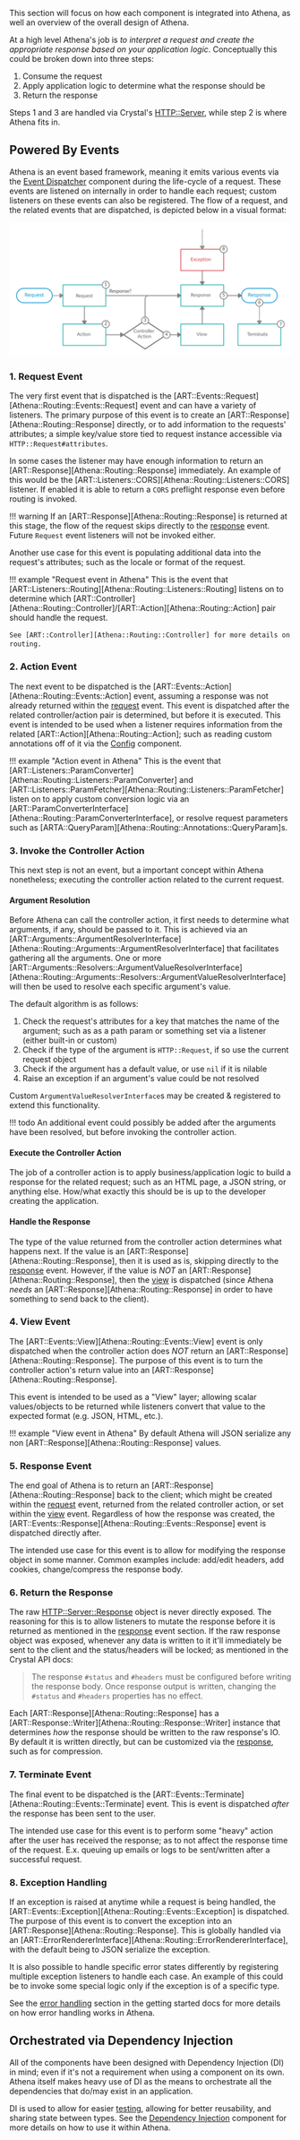 This section will focus on how each component is integrated into Athena, as well an overview of the overall design of Athena.

At a high level Athena's job is *to interpret a request and create the appropriate response based on your application logic*.  Conceptually this could be broken down into three steps:

1. Consume the request
2. Apply application logic to determine what the response should be
3. Return the response

Steps 1 and 3 are handled via Crystal's [HTTP::Server](https://crystal-lang.org/api/HTTP/Server.html), while step 2 is where Athena fits in.

## Powered By Events

Athena is an event based framework, meaning it emits various events via the [Event Dispatcher](/components/event_dispatcher) component during the life-cycle of a request.  These events are listened on internally in order to handle each request; custom listeners on these events can also be registered.  The flow of a request, and the related events that are dispatched, is depicted below in a visual format:

![High Level Request Life-cycle Flow](../img/Athena.png)

### 1. Request Event

The very first event that is dispatched is the [ART::Events::Request][Athena::Routing::Events::Request] event and can have a variety of listeners.  The primary purpose of this event is to create an [ART::Response][Athena::Routing::Response] directly, or to add information to the requests' attributes; a simple key/value store tied to request instance accessible via `HTTP::Request#attributes`.

In some cases the listener may have enough information to return an [ART::Response][Athena::Routing::Response] immediately.  An example of this would be the [ART::Listeners::CORS][Athena::Routing::Listeners::CORS] listener.  If enabled it is able to return a `CORS` preflight response even before routing is invoked.

!!! warning
    If an [ART::Response][Athena::Routing::Response] is returned at this stage, the flow of the request skips directly to the [response](#5-response-event) event.  Future `Request` event listeners will not be invoked either.

Another use case for this event is populating additional data into the request's attributes; such as the locale or format of the request.

!!! example "Request event in Athena"
    This is the event that [ART::Listeners::Routing][Athena::Routing::Listeners::Routing] listens on to determine which [ART::Controller][Athena::Routing::Controller]/[ART::Action][Athena::Routing::Action] pair should handle the request.

    See [ART::Controller][Athena::Routing::Controller] for more details on routing.

### 2. Action Event

The next event to be dispatched is the [ART::Events::Action][Athena::Routing::Events::Action] event, assuming a response was not already returned within the [request](#1-request-event) event.  This event is dispatched after the related controller/action pair is determined, but before it is executed.  This event is intended to be used when a listener requires information from the related [ART::Action][Athena::Routing::Action]; such as reading custom annotations off of it via the [Config](/components/config) component.

!!! example "Action event in Athena"
    This is the event that [ART::Listeners::ParamConverter][Athena::Routing::Listeners::ParamConverter] and [ART::Listeners::ParamFetcher][Athena::Routing::Listeners::ParamFetcher] listen on to apply custom conversion logic via an [ART::ParamConverterInterface][Athena::Routing::ParamConverterInterface], or resolve request parameters such as [ARTA::QueryParam][Athena::Routing::Annotations::QueryParam]s.

### 3. Invoke the Controller Action

This next step is not an event, but a important concept within Athena nonetheless; executing the controller action related to the current request.

#### Argument Resolution

Before Athena can call the controller action, it first needs to determine what arguments, if any, should be passed to it.  This is achieved via an [ART::Arguments::ArgumentResolverInterface][Athena::Routing::Arguments::ArgumentResolverInterface] that facilitates gathering all the arguments.  One or more [ART::Arguments::Resolvers::ArgumentValueResolverInterface][Athena::Routing::Arguments::Resolvers::ArgumentValueResolverInterface] will then be used to resolve each specific argument's value.

The default algorithm is as follows:

1. Check the request's attributes for a key that matches the name of the argument; such as as a path param or something set via a listener (either built-in or custom)
1. Check if the type of the argument is `HTTP::Request`, if so use the current request object
1. Check if the argument has a default value, or use `nil` if it is nilable
1. Raise an exception if an argument's value could be not resolved

Custom `ArgumentValueResolverInterface`s may be created & registered to extend this functionality.

!!! todo
    An additional event could possibly be added after the arguments have been resolved, but before invoking the controller action.

#### Execute the Controller Action

The job of a controller action is to apply business/application logic to build a response for the related request; such as an HTML page, a JSON string, or anything else.  How/what exactly this should be is up to the developer creating the application.

#### Handle the Response

The type of the value returned from the controller action determines what happens next.  If the value is an [ART::Response][Athena::Routing::Response], then it is used as is, skipping directly to the [response](#5-response-event) event.  However, if the value is _NOT_ an [ART::Response][Athena::Routing::Response], then the [view](#4-view-event) is dispatched (since Athena _needs_ an [ART::Response][Athena::Routing::Response] in order to have something to send back to the client).

### 4. View Event

The [ART::Events::View][Athena::Routing::Events::View] event is only dispatched when the controller action does _NOT_ return an [ART::Response][Athena::Routing::Response].  The purpose of this event is to turn the controller action's return value into an [ART::Response][Athena::Routing::Response].

This event is intended to be used as a "View" layer; allowing scalar values/objects to be returned while listeners convert that value to the expected format (e.g. JSON, HTML, etc.).

!!! example "View event in Athena"
    By default Athena will JSON serialize any non [ART::Response][Athena::Routing::Response] values.

### 5. Response Event

The end goal of Athena is to return an [ART::Response][Athena::Routing::Response] back to the client; which might be created within the [request](#1-request-event) event, returned from the related controller action, or set within the [view](#4-view-event) event.  Regardless of how the response was created, the [ART::Events::Response][Athena::Routing::Events::Response] event is dispatched directly after.

The intended use case for this event is to allow for modifying the response object in some manner.  Common examples include: add/edit headers, add cookies, change/compress the response body.

### 6. Return the Response

The raw [HTTP::Server::Response](https://crystal-lang.org/api/HTTP/Server/Response.html) object is never directly exposed.  The reasoning for this is to allow listeners to mutate the response before it is returned as mentioned in the [response](#5-response-event) event section.  If the raw response object was exposed, whenever any data is written to it it'll immediately be sent to the client and the status/headers will be locked; as mentioned in the Crystal API docs:

> The response `#status` and `#headers` must be configured before writing the response body. Once response output is written, changing the `#status` and `#headers` properties has no effect.

Each [ART::Response][Athena::Routing::Response] has a [ART::Response::Writer][Athena::Routing::Response::Writer] instance that determines _how_ the response should be written to the raw response's IO.  By default it is written directly, but can be customized via the [response](#5-response-event), such as for compression.

### 7. Terminate Event

The final event to be dispatched is the [ART::Events::Terminate][Athena::Routing::Events::Terminate] event.  This is event is dispatched _after_ the response has been sent to the user.

The intended use case for this event is to perform some "heavy" action after the user has received the response; as to not affect the response time of the request.  E.x. queuing up emails or logs to be sent/written after a successful request.

### 8. Exception Handling

If an exception is raised at anytime while a request is being handled, the [ART::Events::Exception][Athena::Routing::Events::Exception] is dispatched.  The purpose of this event is to convert the exception into an [ART::Response][Athena::Routing::Response].  This is globally handled via an [ART::ErrorRendererInterface][Athena::Routing::ErrorRendererInterface], with the default being to JSON serialize the exception.

It is also possible to handle specific error states differently by registering multiple exception listeners to handle each case.  An example of this could be to invoke some special logic only if the exception is of a specific type.

See the [error handling](/getting_started#error-handling) section in the getting started docs for more details on how error handling works in Athena.

## Orchestrated via Dependency Injection

All of the components have been designed with Dependency Injection (DI) in mind; even if it's not a requirement when using a component on its own.  Athena itself makes heavy use of DI as the means to orchestrate all the dependencies that do/may exist in an application.

DI is used to allow for easier [testing](/getting_started/advanced_usage#testing), allowing for better reusability, and sharing state between types.  See the [Dependency Injection](/components/dependency_injection) component for more details on how to use it within Athena.
